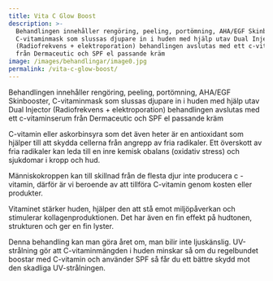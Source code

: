 ```yaml
---
title: Vita C Glow Boost
description: >-
  Behandlingen innehåller rengöring, peeling, portömning, AHA/EGF Skinbooster,
  C-vitaminmask som slussas djupare in i huden med hjälp utav Dual Injector
  (Radiofrekvens + elektroporation) behandlingen avslutas med ett c-vitaminserum
  från Dermaceutic och SPF el passande kräm
image: /images/behandlingar/image0.jpg
permalink: /vita-c-glow-boost/
---
```


Behandlingen inneh&aring;ller rengöring, peeling, portömning, AHA/EGF Skinbooster, C-vitaminmask som slussas djupare in i huden med hjälp utav Dual Injector (Radiofrekvens + elektroporation) behandlingen avslutas med ett c-vitaminserum fr&aring;n Dermaceutic och SPF el passande kräm

C-vitamin eller askorbinsyra som det även heter är en antioxidant som hjälper till att skydda cellerna fr&aring;n angrepp av fria radikaler. Ett överskott av fria radikaler kan leda till en inre kemisk obalans (oxidativ stress) och sjukdomar i kropp och hud.&nbsp;

Människokroppen kan till skillnad fr&aring;n de flesta djur inte producera c -vitamin, därför är vi beroende av att tillföra C-vitamin genom kosten eller produkter.

Vitaminet stärker huden, hjälper den att st&aring; emot miljöp&aring;verkan och stimulerar kollagenproduktionen. Det har även en fin effekt p&aring; hudtonen, strukturen och ger en fin lyster.&nbsp;

Denna behandling kan man göra &aring;ret om, man bilir inte ljuskänslig. UV-str&aring;lning gör att C-vitaminmängden i huden minskar s&aring; om du regelbundet boostar med C-vitamin och använder SPF s&aring; f&aring;r du ett bättre skydd mot den skadliga UV-str&aring;lningen.